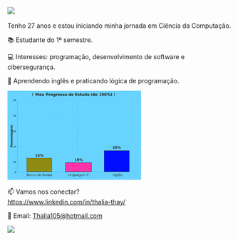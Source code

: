 ![](https://img.shields.io/badge/Olá,%20eu%20sou%20a%20Thalia-lightblue?style=for-the-badge&labelColor=yellow)





Tenho 27 anos e estou iniciando minha jornada em Ciência da Computação.

📚 Estudante do 1º semestre.

💻 Interesses: programação, desenvolvimento de software e cibersegurança.

🔎 Aprendendo inglês e praticando lógica de programação.

<img src="https://raw.githubusercontent.com/Thalia-10/Thalia-10/main/assets/grafico%20azul.png" width="300px">




📫 Vamos nos conectar?  
https://www.linkedin.com/in/thalia-thay/

📧 Email:
Thalia105@hotmail.com


![](https://i.imgur.com/kxiyki9.gif)
